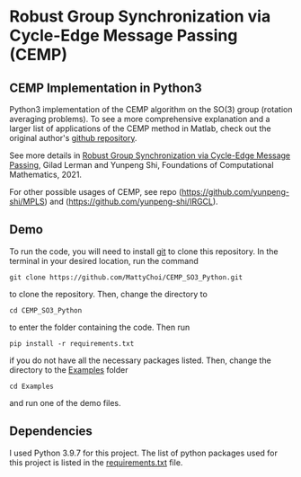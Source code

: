 # Robust Group Synchronization via Cycle-Edge Message Passing (CEMP)

## CEMP Implementation in Python3

Python3 implementation of the CEMP algorithm on the SO(3) group (rotation averaging problems). To see a more comprehensive explanation and a larger list of applications of the CEMP method in Matlab, check out the original author's [github repository](https://github.com/yunpeng-shi/CEMP).

See more details in
[Robust Group Synchronization via Cycle-Edge Message Passing](https://link.springer.com/content/pdf/10.1007/s10208-021-09532-w.pdf), Gilad Lerman and Yunpeng Shi, Foundations of Computational Mathematics, 2021.

For other possible usages of CEMP, see repo (https://github.com/yunpeng-shi/MPLS) and (https://github.com/yunpeng-shi/IRGCL).

## Demo
To run the code, you will need to install [git](https://git-scm.com/downloads) to clone this repository. In the terminal in your desired location, run the command
```
git clone https://github.com/MattyChoi/CEMP_SO3_Python.git
```
to clone the repository. Then, change the directory to
```
cd CEMP_SO3_Python
```
to enter the folder containing the code. Then run
```
pip install -r requirements.txt
```
if you do not have all the necessary packages listed. Then, change the directory to the [Examples](https://github.com/MattyChoi/CEMP_SO3_Python/tree/main/Examples) folder
```
cd Examples
```
and run one of the demo files.

## Dependencies
I used Python 3.9.7 for this project. The list of python packages used for this project is listed in the [requirements.txt](https://github.com/MattyChoi/CEMP_SO3_Python/blob/main/requirements.txt) file.